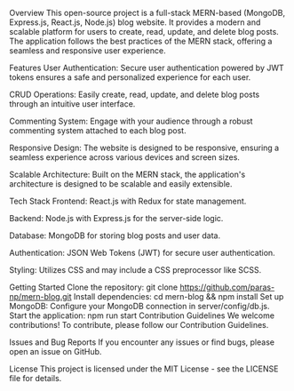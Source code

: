 Overview
This open-source project is a full-stack MERN-based (MongoDB, Express.js, React.js, Node.js) blog website. It provides a modern and scalable platform for users to create, read, update, and delete blog posts. The application follows the best practices of the MERN stack, offering a seamless and responsive user experience.

Features
User Authentication: Secure user authentication powered by JWT tokens ensures a safe and personalized experience for each user.

CRUD Operations: Easily create, read, update, and delete blog posts through an intuitive user interface.

Commenting System: Engage with your audience through a robust commenting system attached to each blog post.

Responsive Design: The website is designed to be responsive, ensuring a seamless experience across various devices and screen sizes.

Scalable Architecture: Built on the MERN stack, the application's architecture is designed to be scalable and easily extensible.

Tech Stack
Frontend: React.js with Redux for state management.

Backend: Node.js with Express.js for the server-side logic.

Database: MongoDB for storing blog posts and user data.

Authentication: JSON Web Tokens (JWT) for secure user authentication.

Styling: Utilizes CSS and may include a CSS preprocessor like SCSS.

Getting Started
Clone the repository: git clone https://github.com/paras-np/mern-blog.git
Install dependencies: cd mern-blog && npm install
Set up MongoDB: Configure your MongoDB connection in server/config/db.js.
Start the application: npm run start
Contribution Guidelines
We welcome contributions! To contribute, please follow our Contribution Guidelines.

Issues and Bug Reports
If you encounter any issues or find bugs, please open an issue on GitHub.

License
This project is licensed under the MIT License - see the LICENSE file for details.
